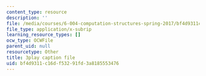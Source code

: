 ```yaml
---
content_type: resource
description: ''
file: /media/courses/6-004-computation-structures-spring-2017/bf4d9311c16df53291fd3a8185553476_70auqrv84y8.srt
file_type: application/x-subrip
learning_resource_types: []
ocw_type: OCWFile
parent_uid: null
resourcetype: Other
title: 3play caption file
uid: bf4d9311-c16d-f532-91fd-3a8185553476
---
```

